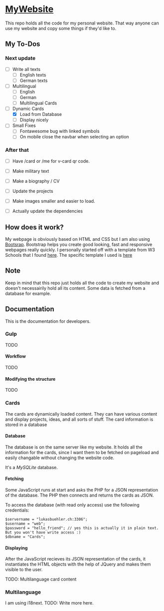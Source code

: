 # [MyWebsite](http://lukasbuehler.ch)
This repo holds all the code for my personal website. 
That way anyone can use my website and copy some things if they'd like to.

## My To-Dos
### Next update
- [ ] Write all texts
    - [ ] English texts 
    - [ ] German texts
- [ ] Multilingual
    - [ ] English
    - [ ] German
    - [ ] Multilingual Cards
- [ ] Dynamic Cards
    - [X] Load from Database
    - [ ] Display nicely
- [ ] Small Fixes
    - [ ] Fontawesome bug with linked symbols
    - [ ] On mobile close the navbar when selecting an option

### After that
- [ ] Have /card or /me for v-card qr code.
- [ ] Make military text
- [ ] Make a biography / CV
- [ ] Update the projects
- [ ] Make images smaller and easier to load.
- [ ] Actually update the dependencies


## How does it work?
My webpage is obviously based on HTML and CSS but I am also using [Bootsrap](https://getbootstrap.com/).
Bootstrap helps you create good looking, fast and responsive webpages really quickly. I personally started off with a template from W3 Schools that I found [here](https://www.w3schools.com/bootstrap/).
The specific template I used is [here](https://www.w3schools.com/bootstrap/bootstrap_theme_company.asp)

## Note
Keep in mind that this repo just holds all the code to create my website and doesn't necessairily hold all its content. Some data is fetched from a database for example.


## Documentation
This is the documentation for developers.

### Gulp
TODO

#### Workflow
TODO

#### Modifying the structure
TODO

### Cards 
The cards are dynamically loaded content. They can have various content and display projects, ideas, and all sorts of stuff. The card information is stored in a database

#### Database
The database is on the same server like my website.
It holds all the information for the cards, since I want them to be fetched on pageload and easily changable without changing the website code.

It's a *MySQLite* database.

#### Fetching
Some JavaScript runs at start and asks the PHP for a JSON representation of the database. The PHP then connects and returns the cards as JSON. 

To access the database (with read only access) use the following credentials:
```.php
$servername = "lukasbuehler.ch:3306";
$username = "web";
$password = "hello_friend"; // yes this is actually it in plain text. But you won't have write access :)
$dbname = "Cards";
```

#### Displaying
After the JavaScript recieves its JSON representation of the cards, it instantiates the HTML objects with the help of JQuery and makes them visible to the user.

TODO: Multilanguage card content

### Multilanguage

I am using i18next. 
TODO: Write more here.
